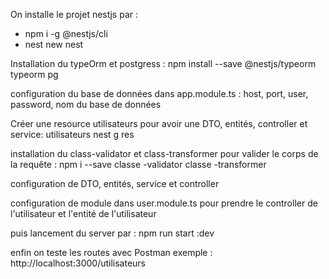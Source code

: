 On installe le projet nestjs par :

- npm i -g @nestjs/cli
- nest new nest

Installation du typeOrm et postgress : npm install --save @nestjs/typeorm typeorm pg

configuration du base de données dans app.module.ts : host, port, user, password, nom du base de données

Créer une resource utilisateurs pour avoir une DTO, entités, controller et service: utilisateurs nest g res

installation du class-validator et class-transformer pour valider le corps de la requête : npm i --save classe -validator classe -transformer

configuration de DTO, entités, service et controller

configuration de module dans user.module.ts pour prendre le controller de l'utilisateur et l'entité de l'utilisateur

puis lancement du server par : npm run start :dev

enfin on teste les routes avec Postman exemple : http://localhost:3000/utilisateurs
